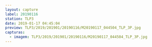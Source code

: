 ```yaml
---
layout: capture
label: 20190116
station: TLP3
date: 2019-01-17 04:45:04
preview: TLP3/2019/201901/20190116/M20190117_044504_TLP_3P.jpg
capturas:
  - imagem: TLP3/2019/201901/20190116/M20190117_044504_TLP_3P.jpg
---
```

